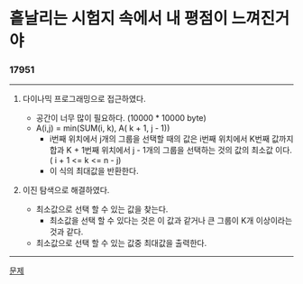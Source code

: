 # 흩날리는 시험지 속에서 내 평점이 느껴진거야
### 17951
***
1. 다이나믹 프로그래밍으로 접근하였다.
	- 공간이 너무 많이 필요하다. (10000 * 10000 byte)  
	- A(i,j) = min(SUM(i, k), A( k + 1, j - 1))	
		+ i번째 위치에서 j개의 그룹을 선택할 때의 값은 i번째 위치에서 K번째 값까지 합과
		K + 1번째 위치에서 j - 1개의 그룹을 선택하는 것의 값의 최소값 이다. ( i + 1 <= k <= n - j)
		+ 이 식의 최대값을 반환한다.
	
2. 이진 탐색으로 해결하였다.
	- 최소값으로 선택 할 수 있는 값을 찾는다.
		+ 최소값을 선택 할 수 있다는 것은 이 값과 같거나 큰 그룹이 K개 이상이라는 것과 같다.
	- 최소값으로 선택 할 수 있는 값중 최대값을 출력한다.
***
[문제](https://www.acmicpc.net/problem/17951)
			 
